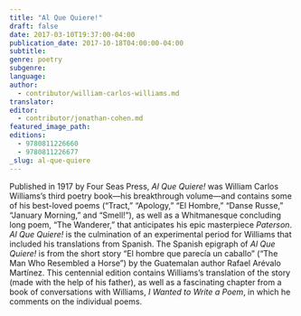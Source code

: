 ```yaml
---
title: "Al Que Quiere!"
draft: false
date: 2017-03-10T19:37:00-04:00
publication_date: 2017-10-18T04:00:00-04:00
subtitle:
genre: poetry
subgenre:
language:
author:
  - contributor/william-carlos-williams.md
translator:
editor:
  - contributor/jonathan-cohen.md
featured_image_path:
editions:
  - 9780811226660
  - 9780811226677
_slug: al-que-quiere
---
```


Published in 1917 by Four Seas Press, _Al Que Quiere!_ was William Carlos Williams’s third poetry book—his breakthrough volume—and contains some of his best-loved poems (“Tract,” “Apology,” “El Hombre,” “Danse Russe,” “January Morning,” and “Smell!”), as well as a Whitmanesque concluding long poem, “The Wanderer,” that anticipates his epic masterpiece _Paterson_. _Al Que Quiere!_ is the culmination of an experimental period for Williams that included his translations from Spanish. The Spanish epigraph of _Al Que Quiere!_ is from the short story “El hombre que parecía un caballo” (“The Man Who Resembled a Horse”) by the Guatemalan author Rafael Arévalo Martínez. This centennial edition contains Williams’s translation of the story (made with the help of his father), as well as a fascinating chapter from a book of conversations with Williams, _I Wanted to Write a Poem_, in which he comments on the individual poems.

